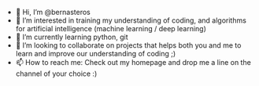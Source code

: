 - 👋 Hi, I’m @bernasteros
- 👀 I’m interested in training my understanding of coding, and algorithms for artificial intelligence (machine learning / deep learning)
- 🌱 I’m currently learning python, git
- 💞️ I’m looking to collaborate on projects that helps both you and me to learn and improve our understanding of coding ;)
- 📫 How to reach me: Check out my homepage and drop me a line on the channel of your choice :) 

<!---
bernasteros/bernasteros is a ✨ special ✨ repository because its `README.md` (this file) appears on your GitHub profile.
You can click the Preview link to take a look at your changes.
--->

